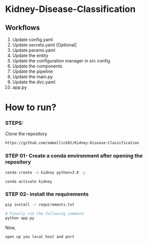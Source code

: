 # Kidney-Disease-Classification

## Workflows

1. Update config.yaml
2. Update secrets.yaml [Optional]
3. Update params.yaml
4. Update the entity
5. Update the configuration manager in src config
6. Update the components
7. Update the pipeline 
8. Update the main.py
9. Update the dvc.yaml
10. app.py

# How to run?
### STEPS:

Clone the repository

```bash
https://github.com/ommallick02/Kidney-Disease-Classification
```

### STEP 01- Create a conda environment after opening the repository

```bash
conda create -n kidney python=3.8 -y
```

```bash
conda activate kidney
```

### STEP 02- install the requirements

```bash
pip install -r requirements.txt
```

```bash
# Finally run the following command
python app.py
```

Now,
```bash
open up you local host and port
```